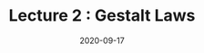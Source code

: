 ---
title: "Lecture 2 : Gestalt Laws"
description: The application of Gestalt laws that I've found.
date: 2020-09-17
draft: false
tags: [lectures,Gestalt]
---